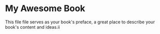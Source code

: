 # My Awesome Book

This file file serves as your book's preface, a great place to describe your book's content and ideas.ii


